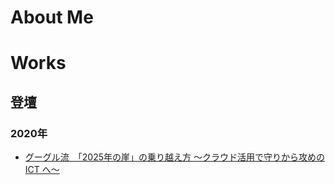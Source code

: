 # About Me



# Works

## 登壇

### 2020年
- [グーグル流　「2025年の崖」の乗り越え方 ～クラウド活用で守りから攻めの ICT へ～](https://megalodon.jp/2020-0206-1619-03/https://ers.nikkeibp.co.jp:443/user/contents/2020w0218tky/index.html)
